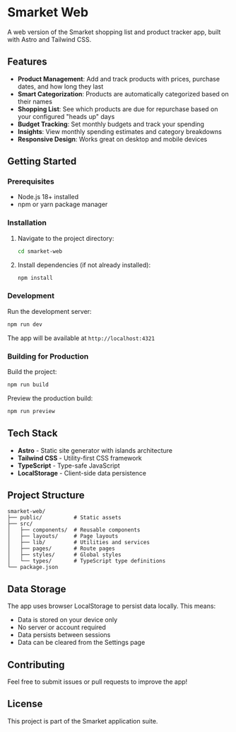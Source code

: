 # Smarket Web

A web version of the Smarket shopping list and product tracker app, built with Astro and Tailwind CSS.

## Features

- **Product Management**: Add and track products with prices, purchase dates, and how long they last
- **Smart Categorization**: Products are automatically categorized based on their names
- **Shopping List**: See which products are due for repurchase based on your configured "heads up" days
- **Budget Tracking**: Set monthly budgets and track your spending
- **Insights**: View monthly spending estimates and category breakdowns
- **Responsive Design**: Works great on desktop and mobile devices

## Getting Started

### Prerequisites

- Node.js 18+ installed
- npm or yarn package manager

### Installation

1. Navigate to the project directory:
   ```bash
   cd smarket-web
   ```

2. Install dependencies (if not already installed):
   ```bash
   npm install
   ```

### Development

Run the development server:

```bash
npm run dev
```

The app will be available at `http://localhost:4321`

### Building for Production

Build the project:

```bash
npm run build
```

Preview the production build:

```bash
npm run preview
```

## Tech Stack

- **Astro** - Static site generator with islands architecture
- **Tailwind CSS** - Utility-first CSS framework
- **TypeScript** - Type-safe JavaScript
- **LocalStorage** - Client-side data persistence

## Project Structure

```
smarket-web/
├── public/          # Static assets
├── src/
│   ├── components/  # Reusable components
│   ├── layouts/     # Page layouts
│   ├── lib/         # Utilities and services
│   ├── pages/       # Route pages
│   ├── styles/      # Global styles
│   └── types/       # TypeScript type definitions
└── package.json
```

## Data Storage

The app uses browser LocalStorage to persist data locally. This means:
- Data is stored on your device only
- No server or account required
- Data persists between sessions
- Data can be cleared from the Settings page

## Contributing

Feel free to submit issues or pull requests to improve the app!

## License

This project is part of the Smarket application suite.